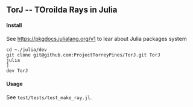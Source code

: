 ## TorJ -- TOroilda Rays in Julia

#### Install

See https://pkgdocs.julialang.org/v1 to lear about Julia packages system

```
cd ~./julia/dev
git clone git@github.com:ProjectTorreyPines/TorJ.git TorJ
julia
]
dev TorJ
```

#### Usage

See `test/tests/test_make_ray.jl`.
